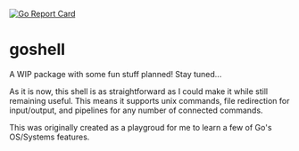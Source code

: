 [![Go Report Card](https://goreportcard.com/badge/github.com/jasbury1/goshell)](https://goreportcard.com/report/github.com/jasbury1/goshell)
# goshell

A WIP package with some fun stuff planned! Stay tuned...

As it is now, this shell is as straightforward as I could make it while still remaining useful. This means it supports unix commands, file redirection for input/output, and pipelines for any number of connected commands.

This was originally created as a playgroud for me to learn a few of Go's OS/Systems features.
